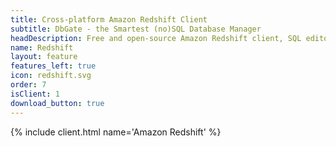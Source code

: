 ```yaml
---
title: Cross-platform Amazon Redshift Client
subtitle: DbGate - the Smartest (no)SQL Database Manager
headDescription: Free and open-source Amazon Redshift client, SQL editor and database manager. Desktop app in Linux, Windows, MacOS and web app in Docker.
name: Redshift
layout: feature
features_left: true
icon: redshift.svg
order: 7
isClient: 1
download_button: true
---
```


{% include client.html name='Amazon Redshift' %}
